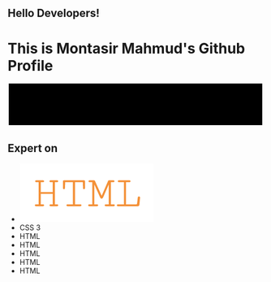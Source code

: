 <div>
  <h2>Hello Developers!</h2>
  <h1>This is Montasir Mahmud's Github Profile</h1>
  <img src="https://raw.githubusercontent.com/techbeeyt/techbeeyt/e231486802e68b325816908e406dfcba39fae7e1/20220802_043948.gif" />
  <h2>Expert on</h2>
  <ul>
    <li><img src="https://raw.githubusercontent.com/techbeeyt/techbeeyt/main/html.png"/></li>
    <li>CSS 3</li>
    <li>HTML</li>
    <li>HTML</li>
    <li>HTML</li>
    <li>HTML</li>
    <li>HTML</li>
  </ul>
</div>
